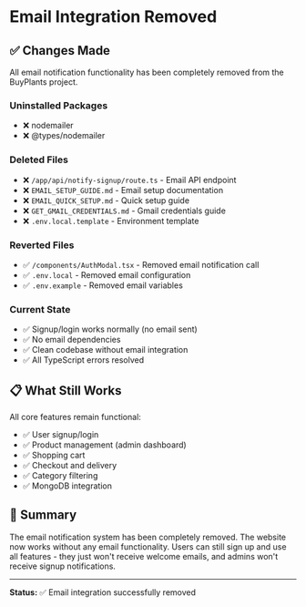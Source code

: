 # Email Integration Removed

## ✅ Changes Made

All email notification functionality has been completely removed from the BuyPlants project.

### Uninstalled Packages
- ❌ nodemailer
- ❌ @types/nodemailer

### Deleted Files
- ❌ `/app/api/notify-signup/route.ts` - Email API endpoint
- ❌ `EMAIL_SETUP_GUIDE.md` - Email setup documentation
- ❌ `EMAIL_QUICK_SETUP.md` - Quick setup guide
- ❌ `GET_GMAIL_CREDENTIALS.md` - Gmail credentials guide
- ❌ `.env.local.template` - Environment template

### Reverted Files
- ✅ `/components/AuthModal.tsx` - Removed email notification call
- ✅ `.env.local` - Removed email configuration
- ✅ `.env.example` - Removed email variables

### Current State
- ✅ Signup/login works normally (no email sent)
- ✅ No email dependencies
- ✅ Clean codebase without email integration
- ✅ All TypeScript errors resolved

## 📋 What Still Works

All core features remain functional:
- ✅ User signup/login
- ✅ Product management (admin dashboard)
- ✅ Shopping cart
- ✅ Checkout and delivery
- ✅ Category filtering
- ✅ MongoDB integration

## 🎯 Summary

The email notification system has been completely removed. The website now works without any email functionality. Users can still sign up and use all features - they just won't receive welcome emails, and admins won't receive signup notifications.

---

**Status:** ✅ Email integration successfully removed
